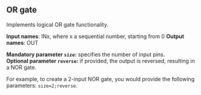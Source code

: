 ## OR gate

Implements logical OR gate functionality.

**Input names**: INx, where x a sequential number, starting from 0
**Output names**: OUT

**Mandatory parameter `size`:** specifies the number of input pins.  
**Optional parameter `reverse`:** if provided, the output is reversed, resulting in a NOR gate.

For example, to create a 2-input NOR gate, you would provide the following parameters: `size=2;reverse`.

